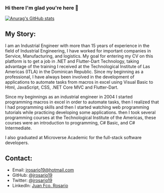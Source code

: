 ### Hi there I'm glad you're here 👋

[![Anurag's GitHub stats](https://github-readme-stats.vercel.app/api?username=jrosario19)](https://github.com/jrosario19/github-readme-stats)

## My Story:
I am an Industrial Engineer with more than 15 years of experience in the field of Industrial Engineering, I have worked for important companies in Service, Manufacturing, and logistics. My goal for entering my CV on this platform is to get a job in .NET and Flutter-Dart Technology, taking advantage of the training I received at the Technological Institute of Las Americas (ITLA) in the Dominican Republic. Since my beginning as a professional, I have always been involved in the development of applications to automate tasks from macros in excel using Visual Basic to Html, JavaScript, CSS,  .NET Core MVC and Flutter-Dart.

Since my beginnings as an industrial engineer in 2004 I started programming macros in excel in order to automate tasks, then I realized that I had programming skills and then I started watching web programming tutorials while practicing developing some applications. then I took several programming courses at the Technological Institute of the Americas, these courses were an introduction to programming, C# Basic, and  C# Intermediate. 

I also graduated at Microverse Academic for the full-stack software developers.

## Contact:
- Email: jrosario19@hotmail.com
- GitHub: [@jrosario19](https://github.com/jrosario19)
- Twitter: [@jrosario19](https://twitter.com/jrosario19)
- LinkedIn: [Juan Fco. Rosario](https://linkedin.com/in/juan-francisco-rosario-suli-44595051)

